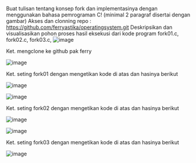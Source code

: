 Buat tulisan tentang konsep fork dan implementasinya dengan menggunakan bahasa pemrograman C! (minimal 2 paragraf disertai dengan gambar)
Akses dan clonning repo : https://github.com/ferryastika/operatingsystem.git
Deskripsikan dan visualisasikan pohon proses hasil eksekusi dari kode program fork01.c, fork02.c, fork03.c,
![image](https://github.com/avendika/SysOP24-3123521011/assets/140131896/3311f37c-e3b3-42fe-8c99-536d3219e3aa)

Ket.
mengclone ke github pak ferry

![image](https://github.com/avendika/SysOP24-3123521011/assets/140131896/3be75748-290d-47d1-a645-b9bd06fd3bbd)

Ket.
seting fork01 dengan mengetikan kode di atas dan hasinya berikut

![image](https://github.com/avendika/SysOP24-3123521011/assets/140131896/81fa342b-9fa6-47a3-96a1-d3f589c8b72f)

![image](https://github.com/avendika/SysOP24-3123521011/assets/140131896/c35e7a51-0d98-4796-b261-3a4c9312a046)

Ket.
seting fork02 dengan mengetikan kode di atas dan hasinya berikut

![image](https://github.com/avendika/SysOP24-3123521011/assets/140131896/8da31585-0a59-440e-b762-907abfe48413)

![image](https://github.com/avendika/SysOP24-3123521011/assets/140131896/bf698a33-747c-4745-ba72-ea25f9975884)

Ket.
seting fork03 dengan mengetikan kode di atas dan hasinya berikut

![image](https://github.com/avendika/SysOP24-3123521011/assets/140131896/2db7378b-56c7-4807-9e78-70a6f2026498)





